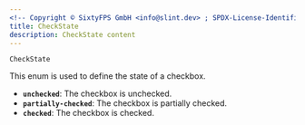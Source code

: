 ```yaml
---
<!-- Copyright © SixtyFPS GmbH <info@slint.dev> ; SPDX-License-Identifier: MIT -->
title: CheckState
description: CheckState content
---
```


<!-- unchecked,
    partially_checked,
    checked, -->

`CheckState`

 This enum is used to define the state of a checkbox.

* **`unchecked`**:  The checkbox is unchecked.
* **`partially-checked`**:  The checkbox is partially checked.
* **`checked`**:  The checkbox is checked.
